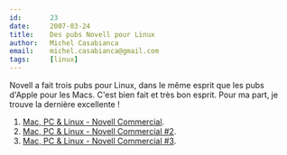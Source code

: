 ```yaml
---
id:       23
date:     2007-03-24
title:    Des pubs Novell pour Linux
author:   Michel Casabianca
email:    michel.casabianca@gmail.com
tags:     [linux]
---
```


Novell a fait trois pubs pour Linux, dans le même esprit que les pubs d'Apple pour les Macs. C'est bien fait et très bon esprit. Pour ma part, je trouve la dernière excellente !

1. [Mac, PC & Linux - Novell Commercial](http://www.youtube.com/watch?v=cldeHjFig_c).
2. [Mac, PC & Linux - Novell Commercial #2](http://www.youtube.com/watch?v=7eTguZ5OzJ4).
3. [Mac, PC & Linux - Novell Commercial #3](http://www.youtube.com/watch?v=J_h0r00ZGMU).


